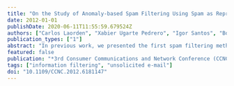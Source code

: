```yaml
---
title: "On the Study of Anomaly-based Spam Filtering Using Spam as Representation of Normality"
date: 2012-01-01
publishDate: 2020-06-11T11:55:59.679524Z
authors: ["Carlos Laorden", "Xabier Ugarte Pedrero", "Igor Santos", "Borja Sanz", "Javier Nieves", "Pablo García Bringas"]
publication_types: ["1"]
abstract: "In previous work, we presented the first spam filtering method based on anomaly detection that reduces the necessity of labelling spam messages and only employs the representation of legitimate e-mails. This method achieved high accuracy rates detecting spam while maintaining a low false positive rate and reducing the effort produced by labelling spam. In this paper, we study the performance of our previous method when using spam messages to represent normality."
featured: false
publication: "*3rd Consumer Communications and Network Conference (CCNC) Research Student Workshop*"
tags: ["information filtering", "unsolicited e-mail"]
doi: "10.1109/CCNC.2012.6181147"
---
```


